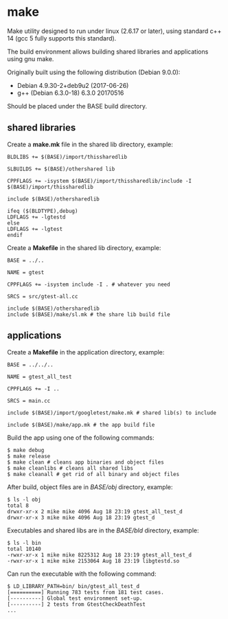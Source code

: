 # make

Make utility designed to run under linux (2.6.17 or later),
using standard c++ 14 (gcc 5 fully supports this standard).

The build environment allows building shared libraries and applications using gnu make.

Originally built using the following distribution (Debian 9.0.0):
* Debian 4.9.30-2+deb9u2 (2017-06-26)
* g++ (Debian 6.3.0-18) 6.3.0 20170516

Should be placed under the BASE build directory.

## shared libraries

Create a **make.mk** file in the shared lib directory, example:
```
BLDLIBS += $(BASE)/import/thissharedlib

SLBUILDS += $(BASE)/othershared lib

CPPFLAGS += -isystem $(BASE)/import/thissharedlib/include -I $(BASE)/import/thissharedlib

include $(BASE)/othersharedlib

ifeq ($(BLDTYPE),debug)
LDFLAGS += -lgtestd
else
LDFLAGS += -lgtest
endif
```

Create a **Makefile** in the shared lib directory, example:
```
BASE = ../..

NAME = gtest

CPPFLAGS += -isystem include -I . # whatever you need

SRCS = src/gtest-all.cc

include $(BASE)/othersharedlib
include $(BASE)/make/sl.mk # the share lib build file
```

## applications

Create a **Makefile** in the application directory, example:
```
BASE = ../../..

NAME = gtest_all_test

CPPFLAGS += -I ..

SRCS = main.cc

include $(BASE)/import/googletest/make.mk # shared lib(s) to include

include $(BASE)/make/app.mk # the app build file
```

Build the app using one of the following commands:
```
$ make debug
$ make release
$ make clean # cleans app binaries and object files
$ make cleanlibs # cleans all shared libs
$ make cleanall # get rid of all binary and object files
```

After build, object files are in *BASE/obj* directory, example:
```
$ ls -l obj
total 8
drwxr-xr-x 2 mike mike 4096 Aug 18 23:19 gtest_all_test_d
drwxr-xr-x 3 mike mike 4096 Aug 18 23:19 gtest_d
```

Executables and shared libs are in the *BASE/bld* directory, example:
```
$ ls -l bin
total 10140
-rwxr-xr-x 1 mike mike 8225312 Aug 18 23:19 gtest_all_test_d
-rwxr-xr-x 1 mike mike 2153064 Aug 18 23:19 libgtestd.so
```

Can run the executable with the following command:
```
$ LD_LIBRARY_PATH=bin/ bin/gtest_all_test_d
[==========] Running 783 tests from 181 test cases.
[----------] Global test environment set-up.
[----------] 2 tests from GtestCheckDeathTest
...
```
